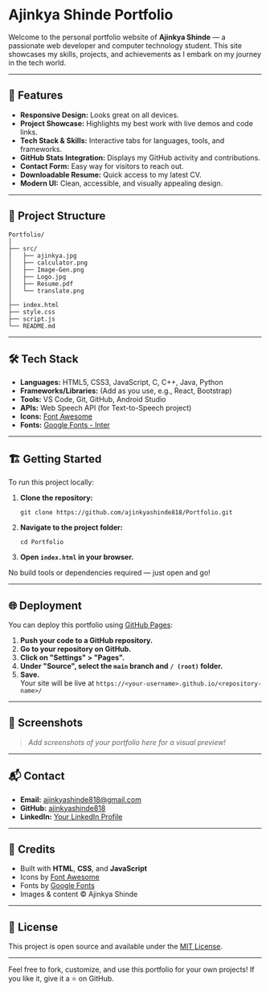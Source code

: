 # Ajinkya Shinde Portfolio

Welcome to the personal portfolio website of **Ajinkya Shinde** — a passionate web developer and computer technology student. This site showcases my skills, projects, and achievements as I embark on my journey in the tech world.

---

## 🚀 Features

- **Responsive Design:** Looks great on all devices.
- **Project Showcase:** Highlights my best work with live demos and code links.
- **Tech Stack & Skills:** Interactive tabs for languages, tools, and frameworks.
- **GitHub Stats Integration:** Displays my GitHub activity and contributions.
- **Contact Form:** Easy way for visitors to reach out.
- **Downloadable Resume:** Quick access to my latest CV.
- **Modern UI:** Clean, accessible, and visually appealing design.

---

## 📂 Project Structure

```
Portfolio/
│
├── src/
│   ├── ajinkya.jpg
│   ├── calculator.png
│   ├── Image-Gen.png
│   ├── Logo.jpg
│   ├── Resume.pdf
│   └── translate.png
│
├── index.html
├── style.css
├── script.js
└── README.md
```

---

## 🛠️ Tech Stack

- **Languages:** HTML5, CSS3, JavaScript, C, C++, Java, Python
- **Frameworks/Libraries:** (Add as you use, e.g., React, Bootstrap)
- **Tools:** VS Code, Git, GitHub, Android Studio
- **APIs:** Web Speech API (for Text-to-Speech project)
- **Icons:** [Font Awesome](https://fontawesome.com/)
- **Fonts:** [Google Fonts - Inter](https://fonts.google.com/specimen/Inter)

---

## 🏗️ Getting Started

To run this project locally:

1. **Clone the repository:**
   ```
   git clone https://github.com/ajinkyashinde818/Portfolio.git
   ```
2. **Navigate to the project folder:**
   ```
   cd Portfolio
   ```
3. **Open `index.html` in your browser.**

No build tools or dependencies required — just open and go!

---

## 🌐 Deployment

You can deploy this portfolio using [GitHub Pages](https://pages.github.com/):

1. **Push your code to a GitHub repository.**
2. **Go to your repository on GitHub.**
3. **Click on "Settings" > "Pages".**
4. **Under "Source", select the `main` branch and `/ (root)` folder.**
5. **Save.**  
   Your site will be live at `https://<your-username>.github.io/<repository-name>/`

---

## 📸 Screenshots

> _Add screenshots of your portfolio here for a visual preview!_

---

## 📬 Contact

- **Email:** ajinkyashinde818@gmail.com
- **GitHub:** [ajinkyashinde818](https://github.com/ajinkyashinde818)
- **LinkedIn:** [Your LinkedIn Profile](#) <!-- Add your LinkedIn link -->

---

## 🙏 Credits

- Built with **HTML**, **CSS**, and **JavaScript**
- Icons by [Font Awesome](https://fontawesome.com/)
- Fonts by [Google Fonts](https://fonts.google.com/)
- Images & content © Ajinkya Shinde

---

## 📄 License

This project is open source and available under the [MIT License](LICENSE).

---

Feel free to fork, customize, and use this portfolio for your own projects! If you like it, give it a ⭐️ on GitHub.